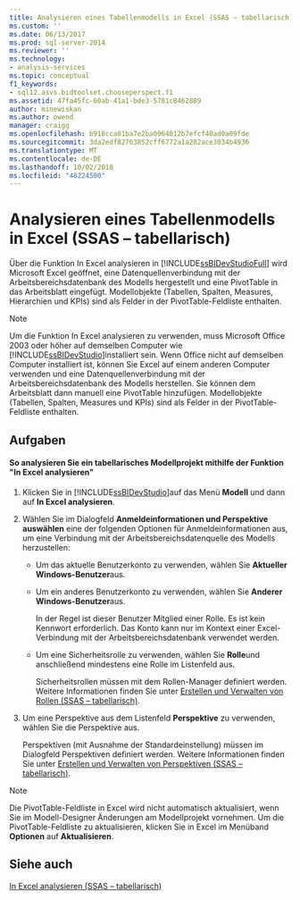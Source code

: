 ```yaml
---
title: Analysieren eines Tabellenmodells in Excel (SSAS – tabellarisch) | Microsoft-Dokumentation
ms.custom: ''
ms.date: 06/13/2017
ms.prod: sql-server-2014
ms.reviewer: ''
ms.technology:
- analysis-services
ms.topic: conceptual
f1_keywords:
- sql12.asvs.bidtoolset.chooseperspect.f1
ms.assetid: 47fa45fc-60ab-41a1-bde3-5781c8462889
author: minewiskan
ms.author: owend
manager: craigg
ms.openlocfilehash: b918cca81ba7e2ba0964012b7efcf40ad0a09fde
ms.sourcegitcommit: 3da2edf82763852cff6772a1a282ace3034b4936
ms.translationtype: MT
ms.contentlocale: de-DE
ms.lasthandoff: 10/02/2018
ms.locfileid: "48224500"
---
```

# <a name="analyze-a-tabular-model-in-excel-ssas-tabular"></a>Analysieren eines Tabellenmodells in Excel (SSAS – tabellarisch)
  Über die Funktion In Excel analysieren in [!INCLUDE[ssBIDevStudioFull](../../includes/ssbidevstudiofull-md.md)] wird Microsoft Excel geöffnet, eine Datenquellenverbindung mit der Arbeitsbereichsdatenbank des Modells hergestellt und eine PivotTable in das Arbeitsblatt eingefügt. Modellobjekte (Tabellen, Spalten, Measures, Hierarchien und KPIs) sind als Felder in der PivotTable-Feldliste enthalten.  
  
> [!NOTE]  
>  Um die Funktion In Excel analysieren zu verwenden, muss Microsoft Office 2003 oder höher auf demselben Computer wie [!INCLUDE[ssBIDevStudio](../../includes/ssbidevstudio-md.md)]installiert sein. Wenn Office nicht auf demselben Computer installiert ist, können Sie Excel auf einem anderen Computer verwenden und eine Datenquellenverbindung mit der Arbeitsbereichsdatenbank des Modells herstellen. Sie können dem Arbeitsblatt dann manuell eine PivotTable hinzufügen. Modellobjekte (Tabellen, Spalten, Measures und KPIs) sind als Felder in der PivotTable-Feldliste enthalten.  
  
## <a name="tasks"></a>Aufgaben  
  
#### <a name="to-analyze-a-tabular-model-project-by-using-the-analyze-in-excel-feature"></a>So analysieren Sie ein tabellarisches Modellprojekt mithilfe der Funktion "In Excel analysieren"  
  
1.  Klicken Sie in [!INCLUDE[ssBIDevStudio](../../includes/ssbidevstudio-md.md)]auf das Menü **Modell** und dann auf **In Excel analysieren**.  
  
2.  Wählen Sie im Dialogfeld **Anmeldeinformationen und Perspektive auswählen** eine der folgenden Optionen für Anmeldeinformationen aus, um eine Verbindung mit der Arbeitsbereichsdatenquelle des Modells herzustellen:  
  
    -   Um das aktuelle Benutzerkonto zu verwenden, wählen Sie **Aktueller Windows-Benutzer**aus.  
  
    -   Um ein anderes Benutzerkonto zu verwenden, wählen Sie **Anderer Windows-Benutzer**aus.  
  
         In der Regel ist dieser Benutzer Mitglied einer Rolle. Es ist kein Kennwort erforderlich. Das Konto kann nur im Kontext einer Excel-Verbindung mit der Arbeitsbereichsdatenbank verwendet werden.  
  
    -   Um eine Sicherheitsrolle zu verwenden, wählen Sie **Rolle**und anschließend mindestens eine Rolle im Listenfeld aus.  
  
         Sicherheitsrollen müssen mit dem Rollen-Manager definiert werden. Weitere Informationen finden Sie unter [Erstellen und Verwalten von Rollen &#40;SSAS – tabellarisch&#41;](roles-ssas-tabular.md).  
  
3.  Um eine Perspektive aus dem Listenfeld **Perspektive** zu verwenden, wählen Sie die Perspektive aus.  
  
     Perspektiven (mit Ausnahme der Standardeinstellung) müssen im Dialogfeld Perspektiven definiert werden. Weitere Informationen finden Sie unter [Erstellen und Verwalten von Perspektiven &#40;SSAS – tabellarisch&#41;](perspectives-ssas-tabular.md).  
  
> [!NOTE]  
>  Die PivotTable-Feldliste in Excel wird nicht automatisch aktualisiert, wenn Sie im Modell-Designer Änderungen am Modellprojekt vornehmen. Um die PivotTable-Feldliste zu aktualisieren, klicken Sie in Excel im Menüband **Optionen** auf **Aktualisieren**.  
  
## <a name="see-also"></a>Siehe auch  
 [In Excel analysieren &#40;SSAS – tabellarisch&#41;](analyze-in-excel-ssas-tabular.md)  
  
  
